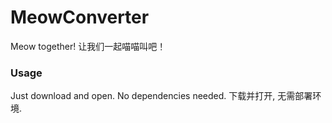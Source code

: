 # MeowConverter
Meow together! 让我们一起喵喵叫吧！

### Usage
Just download and open. No dependencies needed.
下载并打开, 无需部署环境.
